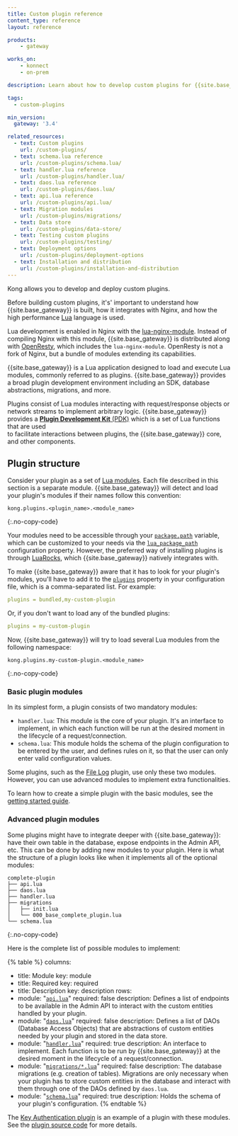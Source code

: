 ```yaml
---
title: Custom plugin reference
content_type: reference
layout: reference

products:
    - gateway

works_on:
    - konnect
    - on-prem

description: Learn about how to develop custom plugins for {{site.base_gateway}}.

tags:
  - custom-plugins

min_version:
  gateway: '3.4'

related_resources:
  - text: Custom plugins
    url: /custom-plugins/
  - text: schema.lua reference
    url: /custom-plugins/schema.lua/
  - text: handler.lua reference
    url: /custom-plugins/handler.lua/
  - text: daos.lua reference
    url: /custom-plugins/daos.lua/
  - text: api.lua reference
    url: /custom-plugins/api.lua/
  - text: Migration modules
    url: /custom-plugins/migrations/
  - text: Data store
    url: /custom-plugins/data-store/
  - text: Testing custom plugins
    url: /custom-plugins/testing/
  - text: Deployment options
    url: /custom-plugins/deployment-options
  - text: Installation and distribution
    url: /custom-plugins/installation-and-distribution
---
```


Kong allows you to develop and deploy custom plugins.

Before building custom plugins, it's' important to understand how {{site.base_gateway}} 
is built, how it integrates with Nginx, and how the high performance [Lua](https://www.lua.org/about.html) 
language is used.

Lua development is enabled in Nginx with the [lua-nginx-module](https://github.com/openresty/lua-nginx-module). Instead of
compiling Nginx with this module, {{site.base_gateway}} is distributed along with
[OpenResty](https://openresty.org/), which includes the `lua-nginx-module`.
OpenResty is not a fork of Nginx, but a bundle of modules extending its
capabilities.

{{site.base_gateway}} is a Lua application designed to load and execute Lua modules,
commonly referred to as plugins. {{site.base_gateway}} provides a broad plugin 
development environment including an SDK, database abstractions, migrations, and more.

Plugins consist of Lua modules interacting with request/response objects or
network streams to implement arbitrary logic. {{site.base_gateway}} provides a 
[**Plugin Development Kit** (PDK)](/gateway/pdk/reference/) which is a set of Lua functions that are used  
to facilitate interactions between plugins, the {{site.base_gateway}} core, and other 
components. 

## Plugin structure

Consider your plugin as a set of [Lua modules](http://www.lua.org/manual/5.1/manual.html#5.3). 
Each file described in this section is a separate module. 
{{site.base_gateway}} will detect and load your plugin's modules if their names follow this convention:
```
kong.plugins.<plugin_name>.<module_name>
```
{:.no-copy-code}

Your modules need to be accessible through your [`package.path`](http://www.lua.org/manual/5.1/manual.html#pdf-package.path) variable, which can be customized to your needs via the [`lua_package_path`](/gateway/configuration/#lua-package-path) configuration property.
However, the preferred way of installing plugins is through [LuaRocks](https://luarocks.org/), which {{site.base_gateway}} natively integrates with.

To make {{site.base_gateway}} aware that it has to look for your plugin's modules, you'll have to add it to the [`plugins`](/gateway/configuration/#plugins) property in your configuration file, which is a comma-separated list. For example:
```yaml
plugins = bundled,my-custom-plugin
```

Or, if you don't want to load any of the bundled plugins:
```yaml
plugins = my-custom-plugin
```

Now, {{site.base_gateway}} will try to load several Lua modules from the following namespace:
```
kong.plugins.my-custom-plugin.<module_name>
```
{:.no-copy-code}

### Basic plugin modules

In its simplest form, a plugin consists of two mandatory modules:
* `handler.lua`: This module is the core of your plugin. It's an interface to implement, in which each function will be run at the desired moment in the lifecycle of a request/connection.
* `schema.lua`: This module holds the schema of the plugin configuration to be entered by the user, and defines rules on it, so that the user can only enter valid configuration values.

Some plugins, such as the [File Log](https://github.com/Kong/kong/tree/master/kong/plugins/file-log) plugin, use only these two modules. However, you can use advanced modules to implement extra functionalities.

To learn how to create a simple plugin with the basic modules, see the [getting started guide](/custom-plugins/#get-started).

### Advanced plugin modules

Some plugins might have to integrate deeper with {{site.base_gateway}}: have their own table in the database, expose endpoints in the Admin API, etc. 
This can be done by adding new modules to your plugin. 
Here is what the structure of a plugin looks like when it implements all of the optional modules:

```
complete-plugin
├── api.lua
├── daos.lua
├── handler.lua
├── migrations
│   ├── init.lua
│   └── 000_base_complete_plugin.lua
└── schema.lua
```
{:.no-copy-code}

Here is the complete list of possible modules to implement:

{% table %}
columns:
  - title: Module
    key: module
  - title: Required
    key: required
  - title: Description
    key: description
rows:
  - module: "[`api.lua`](/custom-plugins/api.lua/)"
    required: false
    description: Defines a list of endpoints to be available in the Admin API to interact with the custom entities handled by your plugin.
  - module: "[`daos.lua`](/custom-plugins/daos.lua/)"
    required: false
    description: Defines a list of DAOs (Database Access Objects) that are abstractions of custom entities needed by your plugin and stored in the data store.
  - module: "[`handler.lua`](/custom-plugins/handler.lua/)"
    required: true
    description: An interface to implement. Each function is to be run by {{site.base_gateway}} at the desired moment in the lifecycle of a request/connection.
  - module: "[`migrations/*.lua`](/custom-plugins/migrations/)"
    required: false
    description: The database migrations (e.g. creation of tables). Migrations are only necessary when your plugin has to store custom entities in the database and interact with them through one of the DAOs defined by `daos.lua`.
  - module: "[`schema.lua`](/custom-plugins/schema.lua/)"
    required: true
    description: Holds the schema of your plugin's configuration.
{% endtable %}

The [Key Authentication plugin](/plugins/key-auth/) is an example of a plugin with these modules.
See the [plugin source code](https://github.com/Kong/kong/tree/master/kong/plugins/key-auth) for more details.